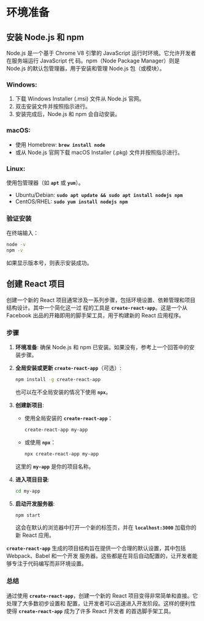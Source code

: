 # 环境准备

## 安装 Node.js 和 npm

Node.js 是一个基于 Chrome V8 引擎的 JavaScript 运行时环境。它允许开发者在服务端运行 JavaScript 代
码。npm（Node Package Manager）则是 Node.js 的默认包管理器，用于安装和管理 Node.js 包（或模块）。

### Windows:

1. 下载 Windows Installer (.msi) 文件从 Node.js 官网。
2. 双击安装文件并按照指示进行。
3. 安装完成后，Node.js 和 npm 会自动安装。

### macOS:

- 使用 Homebrew: **`brew install node`**
- 或从 Node.js 官网下载 macOS Installer (.pkg) 文件并按照指示进行。

### Linux:

使用包管理器（如 **`apt`** 或 **`yum`**）。

- Ubuntu/Debian: **`sudo apt update && sudo apt install nodejs npm`**
- CentOS/RHEL: **`sudo yum install nodejs npm`**

### 验证安装

在终端输入：

```bash
node -v
npm -v

```

如果显示版本号，则表示安装成功。

## 创建 React 项目

创建一个新的 React 项目通常涉及一系列步骤，包括环境设置、依赖管理和项目结构设计。其中一个简化这一过
程的工具是 **`create-react-app`**。这是一个从 Facebook 出品的开箱即用的脚手架工具，用于构建新的
React 应用程序。

### **步骤**

1. **环境准备**: 确保 Node.js 和 npm 已安装。如果没有，参考上一个回答中的安装步骤。
2. **全局安装或更新 `create-react-app`**（可选）:

   ```bash
   npm install -g create-react-app
   ```

   也可以在不全局安装的情况下使用 **`npx`**。

3. **创建新项目**:

   - 使用全局安装的 **`create-react-app`**：

     ```bash
     create-react-app my-app
     ```

   - 或使用 **`npx`**：

     ```bash
     npx create-react-app my-app
     ```

   这里的 **`my-app`** 是你的项目名称。

4. **进入项目目录**:

   ```bash
   cd my-app
   ```

5. **启动开发服务器**:

   ```bash
   npm start
   ```

   这会在默认的浏览器中打开一个新的标签页，并在 **`localhost:3000`** 加载你的新 React 应用。

**`create-react-app`** 生成的项目结构旨在提供一个合理的默认设置，其中包括 Webpack、Babel 和一个开发
服务器。这些都是在背后自动配置的，让开发者能够专注于代码编写而非环境设置。

### **总结**

通过使用 **`create-react-app`**，创建一个新的 React 项目变得非常简单和直接。它处理了大多数初步设置和
配置，让开发者可以迅速进入开发阶段。这样的便利性使得 **`create-react-app`** 成为了许多 React 开发者
的首选脚手架工具。
